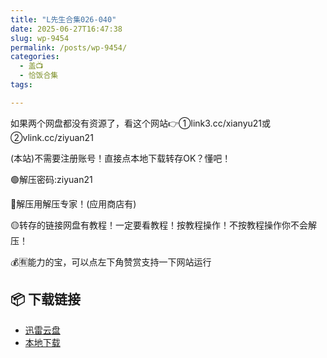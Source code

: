 ```yaml
---
title: "L先生合集026-040"
date: 2025-06-27T16:47:38
slug: wp-9454
permalink: /posts/wp-9454/
categories:
  - 盖📺
  - 恰饭合集
tags:

---
```


如果两个网盘都没有资源了，看这个网站👉①link3.cc/xianyu21或②vlink.cc/ziyuan21

(本站)不需要注册账号！直接点本地下载转存OK？懂吧！

🟢解压密码:ziyuan21

🔵解压用解压专家！(应用商店有)

🟡转存的链接网盘有教程！一定要看教程！按教程操作！不按教程操作你不会解压！

💰🈶能力的宝，可以点左下角赞赏支持一下网站运行

## 📦 下载链接
- [迅雷云盘](https://blziyuan21.com/pay-download/9454?key=2f7bd1914a&down_id=0)
- [本地下载](https://blziyuan21.com/pay-download/9454?key=2f7bd1914a&down_id=1)

